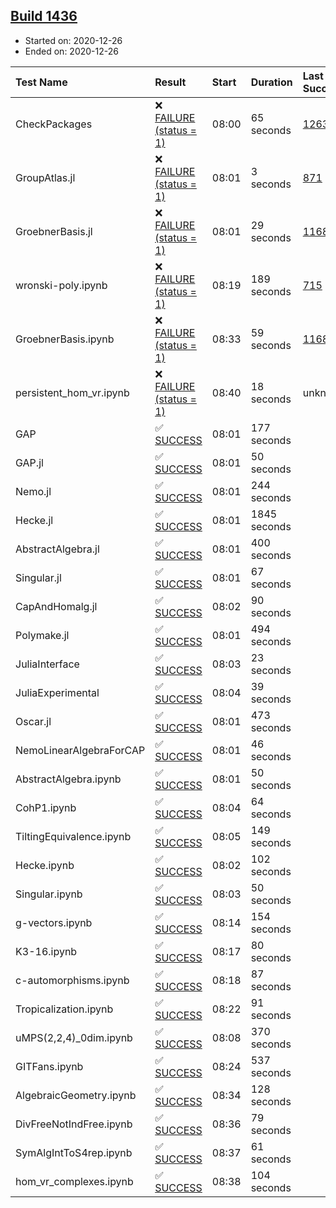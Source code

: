 ## [Build 1436](https://oscarci.mathematik.uni-kl.de/job/oscar-stable/1436/)

* Started on: 2020-12-26
* Ended on: 2020-12-26

| Test Name    | Result | Start | Duration | Last Success | First Failure |
|:-------------|:-------|:------|:---------|:-------------|:--------------|
| CheckPackages | ❌ [FAILURE (status = 1)](https://oscarci.mathematik.uni-kl.de/job/oscar-stable/1436/artifact/logs/build-1436/CheckPackages.log) | 08:00 | 65 seconds | [1263](https://oscarci.mathematik.uni-kl.de/job/oscar-stable/1263/) | [1264](https://oscarci.mathematik.uni-kl.de/job/oscar-stable/1264/) |
| GroupAtlas.jl | ❌ [FAILURE (status = 1)](https://oscarci.mathematik.uni-kl.de/job/oscar-stable/1436/artifact/logs/build-1436/GroupAtlas.jl.log) | 08:01 | 3 seconds | [871](https://oscarci.mathematik.uni-kl.de/job/oscar-stable/871/) | [872](https://oscarci.mathematik.uni-kl.de/job/oscar-stable/872/) |
| GroebnerBasis.jl | ❌ [FAILURE (status = 1)](https://oscarci.mathematik.uni-kl.de/job/oscar-stable/1436/artifact/logs/build-1436/GroebnerBasis.jl.log) | 08:01 | 29 seconds | [1168](https://oscarci.mathematik.uni-kl.de/job/oscar-stable/1168/) | [1169](https://oscarci.mathematik.uni-kl.de/job/oscar-stable/1169/) |
| wronski-poly.ipynb | ❌ [FAILURE (status = 1)](https://oscarci.mathematik.uni-kl.de/job/oscar-stable/1436/artifact/logs/build-1436/wronski-poly.ipynb.log) | 08:19 | 189 seconds | [715](https://oscarci.mathematik.uni-kl.de/job/oscar-stable/715/) | [716](https://oscarci.mathematik.uni-kl.de/job/oscar-stable/716/) |
| GroebnerBasis.ipynb | ❌ [FAILURE (status = 1)](https://oscarci.mathematik.uni-kl.de/job/oscar-stable/1436/artifact/logs/build-1436/GroebnerBasis.ipynb.log) | 08:33 | 59 seconds | [1168](https://oscarci.mathematik.uni-kl.de/job/oscar-stable/1168/) | [1169](https://oscarci.mathematik.uni-kl.de/job/oscar-stable/1169/) |
| persistent_hom_vr.ipynb | ❌ [FAILURE (status = 1)](https://oscarci.mathematik.uni-kl.de/job/oscar-stable/1436/artifact/logs/build-1436/persistent_hom_vr.ipynb.log) | 08:40 | 18 seconds | unknown | unknown |
| GAP | ✅ [SUCCESS](https://oscarci.mathematik.uni-kl.de/job/oscar-stable/1436/artifact/logs/build-1436/GAP.log) | 08:01 | 177 seconds |  |  |
| GAP.jl | ✅ [SUCCESS](https://oscarci.mathematik.uni-kl.de/job/oscar-stable/1436/artifact/logs/build-1436/GAP.jl.log) | 08:01 | 50 seconds |  |  |
| Nemo.jl | ✅ [SUCCESS](https://oscarci.mathematik.uni-kl.de/job/oscar-stable/1436/artifact/logs/build-1436/Nemo.jl.log) | 08:01 | 244 seconds |  |  |
| Hecke.jl | ✅ [SUCCESS](https://oscarci.mathematik.uni-kl.de/job/oscar-stable/1436/artifact/logs/build-1436/Hecke.jl.log) | 08:01 | 1845 seconds |  |  |
| AbstractAlgebra.jl | ✅ [SUCCESS](https://oscarci.mathematik.uni-kl.de/job/oscar-stable/1436/artifact/logs/build-1436/AbstractAlgebra.jl.log) | 08:01 | 400 seconds |  |  |
| Singular.jl | ✅ [SUCCESS](https://oscarci.mathematik.uni-kl.de/job/oscar-stable/1436/artifact/logs/build-1436/Singular.jl.log) | 08:01 | 67 seconds |  |  |
| CapAndHomalg.jl | ✅ [SUCCESS](https://oscarci.mathematik.uni-kl.de/job/oscar-stable/1436/artifact/logs/build-1436/CapAndHomalg.jl.log) | 08:02 | 90 seconds |  |  |
| Polymake.jl | ✅ [SUCCESS](https://oscarci.mathematik.uni-kl.de/job/oscar-stable/1436/artifact/logs/build-1436/Polymake.jl.log) | 08:01 | 494 seconds |  |  |
| JuliaInterface | ✅ [SUCCESS](https://oscarci.mathematik.uni-kl.de/job/oscar-stable/1436/artifact/logs/build-1436/JuliaInterface.log) | 08:03 | 23 seconds |  |  |
| JuliaExperimental | ✅ [SUCCESS](https://oscarci.mathematik.uni-kl.de/job/oscar-stable/1436/artifact/logs/build-1436/JuliaExperimental.log) | 08:04 | 39 seconds |  |  |
| Oscar.jl | ✅ [SUCCESS](https://oscarci.mathematik.uni-kl.de/job/oscar-stable/1436/artifact/logs/build-1436/Oscar.jl.log) | 08:01 | 473 seconds |  |  |
| NemoLinearAlgebraForCAP | ✅ [SUCCESS](https://oscarci.mathematik.uni-kl.de/job/oscar-stable/1436/artifact/logs/build-1436/NemoLinearAlgebraForCAP.log) | 08:01 | 46 seconds |  |  |
| AbstractAlgebra.ipynb | ✅ [SUCCESS](https://oscarci.mathematik.uni-kl.de/job/oscar-stable/1436/artifact/logs/build-1436/AbstractAlgebra.ipynb.log) | 08:01 | 50 seconds |  |  |
| CohP1.ipynb | ✅ [SUCCESS](https://oscarci.mathematik.uni-kl.de/job/oscar-stable/1436/artifact/logs/build-1436/CohP1.ipynb.log) | 08:04 | 64 seconds |  |  |
| TiltingEquivalence.ipynb | ✅ [SUCCESS](https://oscarci.mathematik.uni-kl.de/job/oscar-stable/1436/artifact/logs/build-1436/TiltingEquivalence.ipynb.log) | 08:05 | 149 seconds |  |  |
| Hecke.ipynb | ✅ [SUCCESS](https://oscarci.mathematik.uni-kl.de/job/oscar-stable/1436/artifact/logs/build-1436/Hecke.ipynb.log) | 08:02 | 102 seconds |  |  |
| Singular.ipynb | ✅ [SUCCESS](https://oscarci.mathematik.uni-kl.de/job/oscar-stable/1436/artifact/logs/build-1436/Singular.ipynb.log) | 08:03 | 50 seconds |  |  |
| g-vectors.ipynb | ✅ [SUCCESS](https://oscarci.mathematik.uni-kl.de/job/oscar-stable/1436/artifact/logs/build-1436/g-vectors.ipynb.log) | 08:14 | 154 seconds |  |  |
| K3-16.ipynb | ✅ [SUCCESS](https://oscarci.mathematik.uni-kl.de/job/oscar-stable/1436/artifact/logs/build-1436/K3-16.ipynb.log) | 08:17 | 80 seconds |  |  |
| c-automorphisms.ipynb | ✅ [SUCCESS](https://oscarci.mathematik.uni-kl.de/job/oscar-stable/1436/artifact/logs/build-1436/c-automorphisms.ipynb.log) | 08:18 | 87 seconds |  |  |
| Tropicalization.ipynb | ✅ [SUCCESS](https://oscarci.mathematik.uni-kl.de/job/oscar-stable/1436/artifact/logs/build-1436/Tropicalization.ipynb.log) | 08:22 | 91 seconds |  |  |
| uMPS(2,2,4)_0dim.ipynb | ✅ [SUCCESS](https://oscarci.mathematik.uni-kl.de/job/oscar-stable/1436/artifact/logs/build-1436/uMPS-2-2-4-_0dim.ipynb.log) | 08:08 | 370 seconds |  |  |
| GITFans.ipynb | ✅ [SUCCESS](https://oscarci.mathematik.uni-kl.de/job/oscar-stable/1436/artifact/logs/build-1436/GITFans.ipynb.log) | 08:24 | 537 seconds |  |  |
| AlgebraicGeometry.ipynb | ✅ [SUCCESS](https://oscarci.mathematik.uni-kl.de/job/oscar-stable/1436/artifact/logs/build-1436/AlgebraicGeometry.ipynb.log) | 08:34 | 128 seconds |  |  |
| DivFreeNotIndFree.ipynb | ✅ [SUCCESS](https://oscarci.mathematik.uni-kl.de/job/oscar-stable/1436/artifact/logs/build-1436/DivFreeNotIndFree.ipynb.log) | 08:36 | 79 seconds |  |  |
| SymAlgIntToS4rep.ipynb | ✅ [SUCCESS](https://oscarci.mathematik.uni-kl.de/job/oscar-stable/1436/artifact/logs/build-1436/SymAlgIntToS4rep.ipynb.log) | 08:37 | 61 seconds |  |  |
| hom_vr_complexes.ipynb | ✅ [SUCCESS](https://oscarci.mathematik.uni-kl.de/job/oscar-stable/1436/artifact/logs/build-1436/hom_vr_complexes.ipynb.log) | 08:38 | 104 seconds |  |  |
